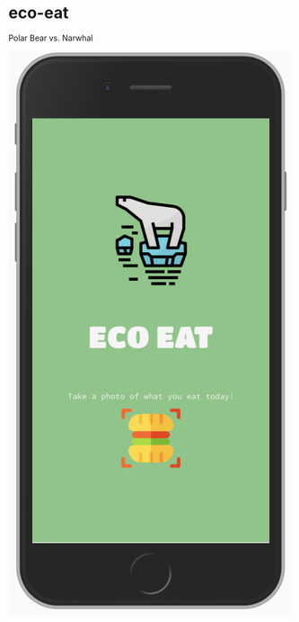 # eco-eat
Polar Bear vs. Narwhal

![Image of Frame](https://github.com/Ein04/MemeBot/blob/master/frame.png)

